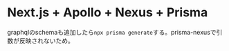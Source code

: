 # Next.js + Apollo + Nexus + Prisma

graphqlのschemaも追加したら`npx prisma generate`する。prisma-nexusで引数が反映されないため。